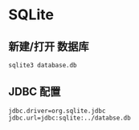 # SQLite

## 新建/打开 数据库

```shell
sqlite3 database.db
```

## JDBC 配置

```config
jdbc.driver=org.sqlite.jdbc
jdbc.url=jdbc:sqlite:../databse.db
```
